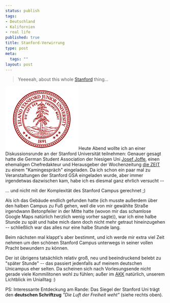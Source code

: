 ```yaml
--- 
status: publish
tags: 
- Deutschland
- Kalifornien
- real life
published: true
title: Stanford-Verwirrung
type: post
meta: 
  tags: ""
layout: post
---
```

<blockquote>Yeeeeah, about this whole <a href="http://www.stanford.edu/">Stanford</a> thing...</blockquote>

<img id="image730" src="/media/wp/2006/11/standford-seal.gif" alt="Stanford University Seal" class="alignright" />Heute Abend wollte ich an einer Diskussionsrunde an der Stanford Universität teilnehmen: Genauer gesagt hatte die German Student Association der hiesigen Uni <a href="http://en.wikipedia.org/wiki/Josef_Joffe">Josef Joffe</a>, einen ehemaligen Chefredakteur und Herausgeber der Wochenzeitung <a href="http://zeit.de">die ZEIT</a> zu einem "Kamingespräch" eingeladen. Da ich schon ein paar mal zu Veranstaltungen der Stanford GSA eingeladen wurde, aber immer irgendetwas dazwischen kam, habe ich es diesmal ganz ehrlich versucht --

... und nicht mit der Komplexität des Stanford Campus gerechnet ;)

Als ich das Gebäude endlich gefunden hatte (ich musste außerdem über den halben Campus zu Fuß gehen, weil die von mir gewählte Straße irgendwann Betonpfeiler in der Mitte hatte (wovon mir das schamlose Google Maps natürlich herzlich wenig vorher sagte)), war ich eine halbe Stunde zu spät und habe mich dann doch nicht mehr getraut hineinzugehen -- schließlich war das alles nur eine halbe Stunde lang.

Beim nächsten mal klappt's aber bestimmt, und ich werde mir extra viel Zeit nehmen um den schönen Stanford Campus unterwegs in seiner vollen Pracht bewundern zu können.

Der ist übrigens tatsächlich relativ groß, neu und beeindruckend belebt zu "später Stunde" -- das passiert jedenfalls auf meinem deutschen Unicampus eher selten. Da scheinen sich nach Vorlesungsende nicht gerade viele Kommilitonen wohl zu fühlen; außer im <a href="http://akk.org">AKK</a> natürlich, unserem Lichtblick im Unialltag :)

PS: Interessante Entdeckung am Rande: Das Siegel der Stanford Uni trägt den <strong>deutschen Schriftzug</strong> <em>"Die Luft der Freiheit weht"</em> (siehe rechts oben).

